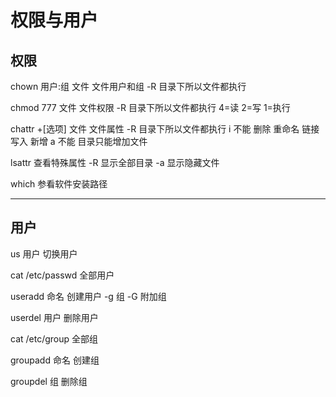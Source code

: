 # 权限与用户

## 权限
chown 用户:组 文件	文件用户和组
    -R 			目录下所以文件都执行

chmod 777 文件		文件权限
    -R 			目录下所以文件都执行
4=读  2=写  1=执行

chattr +[选项] 文件 	文件属性
    -R			目录下所以文件都执行
i 不能 删除 重命名 链接 写入 新增
a 不能 目录只能增加文件

lsattr			查看特殊属性
    -R			显示全部目录
    -a			显示隐藏文件

which            参看软件安装路径


---
## 用户
us 用户			切换用户

cat /etc/passwd		全部用户

useradd 命名		创建用户
    -g 组
    -G 附加组

userdel 用户		删除用户

cat /etc/group		全部组

groupadd 命名		创建组

groupdel 组		删除组